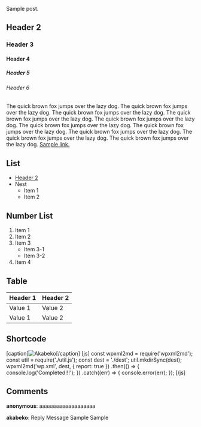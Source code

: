 Sample post.

## Header 2

### Header 3

#### Header 4

##### Header 5

###### Header 6

The quick brown fox jumps over the lazy dog. The quick brown fox jumps over the lazy dog. The quick brown fox jumps over the lazy dog. The quick brown fox jumps over the lazy dog. The quick brown fox jumps over the lazy dog. The quick brown fox jumps over the lazy dog. The quick brown fox jumps over the lazy dog. The quick brown fox jumps over the lazy dog. The quick brown fox jumps over the lazy dog. The quick brown fox jumps over the lazy dog.
[Sample link.](http://akabeko.me/blog/2018/06/18/sample/)

## List

- [Header 2](#header-2)
- Nest
  - Item 1
  - Item 2

## Number List

1.  Item 1
2.  Item 2
3.  Item 3
    - Item 3-1
    - Item 3-2
4.  Item 4

## Table

| Header 1 | Header 2 |
|----------|----------|
| Value 1  | Value 2  |
| Value 1  | Value 2  |

## Shortcode

\[caption\]![Akabeko](http://akabeko.me/blog/wp-content/uploads/2009/10/profile.png)\[/caption\]
\[js\]
const wpxml2md = require('wpxml2md');
const util = require('./util.js');
const dest = './dest';
util.mkdirSync(dest);
wpxml2md('wp.xml', dest, { report: true })
.then(() =\> {
console.log('Completed!!!');
})
.catch((err) =\> {
console.error(err);
});
\[/js\]

## Comments

**anonymous**: aaaaaaaaaaaaaaaaaaa

**akabeko**: Reply Message
Sample
Sample